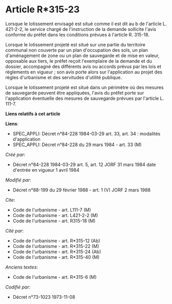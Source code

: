 # Article R*315-23

Lorsque le lotissement envisagé est situé comme il est dit au b de l'article L. 421-2-2, le service chargé de l'instruction
de la demande sollicite l'avis conforme du préfet dans les conditions prévues à l'article R. 315-18.

Lorsque le lotissement projeté est situé sur une partie du territoire communal non couverte par un plan d'occupation des
sols, un plan d'aménagement de zone ou un plan de sauvegarde et de mise en valeur, opposable aux tiers, le préfet reçoit
l'exemplaire de la demande et du dossier, accompagné des différents avis ou accords prévus par les lois et règlements en
vigueur ; son avis porte alors sur l'application au projet des règles d'urbanisme et des servitudes d'utilité publique.

Lorsque le lotissement projeté est situé dans un périmètre où des mesures de sauvegarde peuvent être appliquées, l'avis du
préfet porte sur l'application éventuelle des mesures de sauvegarde prévues par l'article L. 111-7.

**Liens relatifs à cet article**

**Liens**:

  - SPEC_APPLI: Décret n°84-228 1984-03-29 art. 33, art. 34 : modalités d'application
  - SPEC_APPLI: Décret n°84-228 du 29 mars 1984 - art. 33 (M)

_Créé par_:

  - Décret n°84-228 1984-03-29 art. 5, art. 12 JORF 31 mars 1984 date d'entrée en vigueur 1 avril 1984

_Modifié par_:

  - Décret n°88-199 du 29 février 1988 - art. 1 (V) JORF 2 mars 1988

_Cite_:

  - Code de l'urbanisme - art. L111-7 (M)
  - Code de l'urbanisme - art. L421-2-2 (M)
  - Code de l'urbanisme - art. R315-18 (M)

_Cité par_:

  - Code de l'urbanisme - art. R*315-12 (Ab)
  - Code de l'urbanisme - art. R*315-22 (M)
  - Code de l'urbanisme - art. R*315-24 (Ab)
  - Code de l'urbanisme - art. R*315-40 (M)

_Anciens textes_:

  - Code de l'urbanisme - art. R*315-6 (M)

_Codifié par_:

  - Décret n°73-1023 1973-11-08
